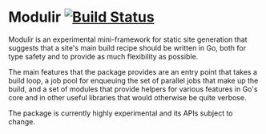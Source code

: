 # Modulir [![Build Status](https://github.com/brandur/modulir/workflows/sorg%20CI/badge.svg)](https://github.com/brandur/modulir/actions)

Modulir is an experimental mini-framework for static site
generation that suggests that a site's main build recipe
should be written in Go, both for type safety and to
provide as much flexibility as possible.

The main features that the package provides are an entry
point that takes a build loop, a job pool for enqueuing the
set of parallel jobs that make up the build, and a set of
modules that provide helpers for various features in Go's
core and in other useful libraries that would otherwise be
quite verbose.

The package is currently highly experimental and its APIs
subject to change.

<!--
# vim: set tw=79:
-->
